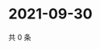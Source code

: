 # 2021-09-30

共 0 条

<!-- BEGIN -->
<!-- 最后更新时间 Thu Sep 30 2021 19:12:08 GMT+0800 (China Standard Time) -->

<!-- END -->
